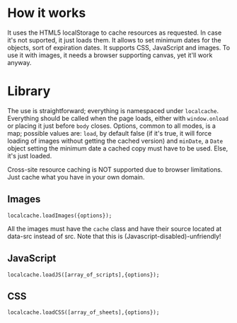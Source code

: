 How it works
============
It uses the HTML5 localStorage to cache resources as requested. In case it's not suported, it just loads them. It allows to set minimum dates for the objects, sort of expiration dates. It supports CSS, JavaScript and images. To use it with images, it needs a browser supporting canvas, yet it'll work anyway.

Library
=======
The use is straightforward; everything is namespaced under `localcache`. Everything should be called when the page loads, either with `window.onload` or placing it just before `body` closes. Options, common to all modes, is a map; possible values are: `load`, by default false (if it's true, it will force loading of images without getting the cached version) and `minDate`, a `Date` object setting the minimum date a cached copy must have to be used. Else, it's just loaded.

Cross-site resource caching is NOT supported due to browser limitations. Just cache what you have in your own domain.

Images
------
`localcache.loadImages({options});`

All the images must have the `cache` class and have their source located at data-src instead of src. Note that this is (Javascript-disabled)-unfriendly!

JavaScript
----------
`localcache.loadJS([array_of_scripts],{options});`

CSS
---
`localcache.loadCSS([array_of_sheets],{options});`
